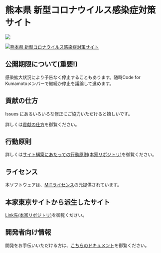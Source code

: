 # 熊本県 新型コロナウイルス感染症対策サイト

![](https://github.com/codeforkumamoto/covid19/workflows/production%20deploy/badge.svg)

[![熊本県 新型コロナウイルス感染症対策サイト](https://user-images.githubusercontent.com/5866690/79036251-66d0e880-7c01-11ea-87bc-d4d0ecd750f3.png)](https://dev-covid19-kumamoto.netlify.com/)
<!--
### 日本語 | [English](./docs/en/README.md) | [Español](./docs/es/README.md) | [한국어](./docs/ko/README.md) | [繁體中文](./docs/zh_TW/README.md) | [简体中文](./docs/zh_CN/README.md) | [Tiếng Việt](./docs/vi/README.md) | [ภาษาไทย](./docs/th/README.md) | [Français](./docs/fr/README.md)
-->

## 公開期限について(重要!)
感染拡大状況により予告なく停止することもあります。随時Code for Kumamotoメンバーで継続か停止を議論して進めます。

## 貢献の仕方
Issues にあるいろいろな修正にご協力いただけると嬉しいです。

詳しくは[貢献の仕方](./CONTRIBUTING.md)を御覧ください。

## 行動原則

詳しくは[サイト構築にあたっての行動原則(本家リポジトリ)](https://github.com/tokyo-metropolitan-gov/covid19/blob/development/CODE_OF_CONDUCT.md)を御覧ください。

## ライセンス

本ソフトウェアは、[MITライセンス](./LICENSE.txt)の元提供されています。

## 本家東京サイトから派生したサイト

[Link先(本家リポジトリ)](https://github.com/tokyo-metropolitan-gov/covid19/blob/development/FORKED_SITES.md)を御覧ください。
<!--
## 翻訳者向け情報

翻訳をお手伝いいただける方は、[こちらのドキュメント](./TRANSLATION.md)を御覧ください。
-->
## 開発者向け情報

開発をお手伝いいただける方は、[こちらのドキュメント](./FOR_DEVELOPERS.md)を御覧ください。
